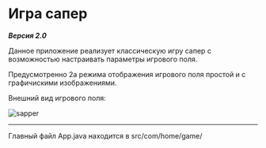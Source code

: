 # Игра сапер
***Версия 2.0***

Данное приложение реализует классическую игру сапер с возможностью настраивать параметры игрового поля.

Предусмотренно 2а режима отображения игрового поля простой и с графичискими изображениями.

Внешний вид игрового поля:

![sapper](https://user-images.githubusercontent.com/16703296/38271991-a100df54-3790-11e8-9428-b62712dc7b11.jpg)


---

Главный файл App.java находится в src/com/home/game/
